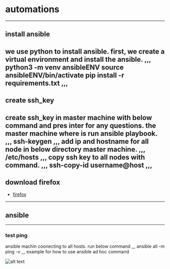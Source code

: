 # automations
-----------------------------------------------------------------------------
## install ansible
we use python to install ansible. first, we create  a virtual environment and install the ansible. 
,,,
python3 -m venv ansibleENV
source ansibleENV/bin/activate
pip install -r requirements.txt
,,,
-----------------------------------------------------------------------------
## create ssh_key
create ssh_key in master machine with below command and pres inter for any questions. the master machine where is run ansible playbook.
,,,
ssh-keygen
,,,
add ip and hostname for all node in below directory master machine.
,,,
/etc/hosts
,,,
copy ssh key to all nodes with command.
,,,
ssh-copy-id username@host
,,,
-----------------------------------------------------------------------------
## download firefox
- [firefox](https://www.mozilla.org/en-US/firefox/all/#product-desktop-release)
-----------------------------------------------------------------------------
## ansible 
-----------------------------------------------------------------------------
### test ping 
ansible machin coonecting to all hosts. run below command
,,,
ansible all -m ping -v
,,,
example for how to use ansible ad hoc command 

![alt text](https://imgtr.ee/images/2023/06/20/ZQgOz.png)
